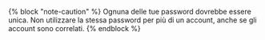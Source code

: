 {% block "note-caution" %} Ognuna delle tue password dovrebbe essere unica. Non utilizzare la stessa password per più di un account, anche se gli account sono correlati. {% endblock %}
